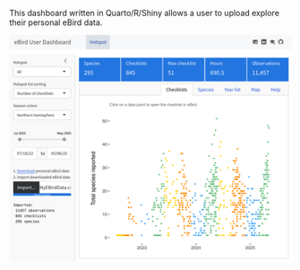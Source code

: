 This dashboard written in Quarto/R/Shiny allows a user to upload explore their personal eBird data.

![](ebird-dashboard-hotspot.png)
